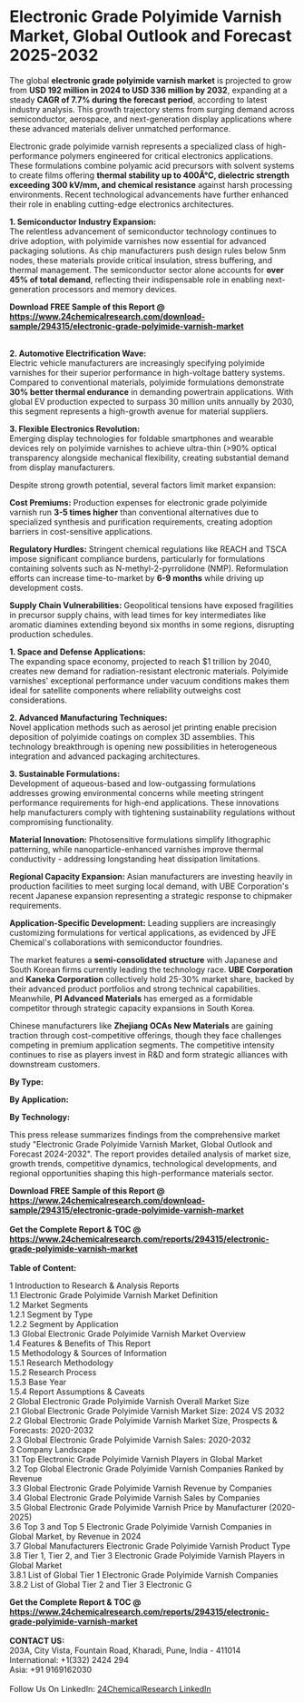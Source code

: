 <h1>Electronic Grade Polyimide Varnish Market, Global Outlook and Forecast 2025-2032</h1><p>The global <strong>electronic grade polyimide varnish market</strong> is projected to grow from <strong>USD 192 million in 2024 to USD 336 million by 2032</strong>, expanding at a steady <strong>CAGR of 7.7% during the forecast period</strong>, according to latest industry analysis. This growth trajectory stems from surging demand across semiconductor, aerospace, and next-generation display applications where these advanced materials deliver unmatched performance.</p><p>Electronic grade polyimide varnish represents a specialized class of high-performance polymers engineered for critical electronics applications. These formulations combine polyamic acid precursors with solvent systems to create films offering <strong>thermal stability up to 400Â°C, dielectric strength exceeding 300 kV/mm, and chemical resistance</strong> against harsh processing environments. Recent technological advancements have further enhanced their role in enabling cutting-edge electronics architectures.</p><p><strong>1. Semiconductor Industry Expansion:</strong><br>
The relentless advancement of semiconductor technology continues to drive adoption, with polyimide varnishes now essential for advanced packaging solutions. As chip manufacturers push design rules below 5nm nodes, these materials provide critical insulation, stress buffering, and thermal management. The semiconductor sector alone accounts for <strong>over 45% of total demand</strong>, reflecting their indispensable role in enabling next-generation processors and memory devices.</p><div><b>Download FREE Sample of this Report @ 
            <a href="https://www.24chemicalresearch.com/download-sample/294315/electronic-grade-polyimide-varnish-market">
            https://www.24chemicalresearch.com/download-sample/294315/electronic-grade-polyimide-varnish-market</a></b></div><br><p><strong>2. Automotive Electrification Wave:</strong><br>
Electric vehicle manufacturers are increasingly specifying polyimide varnishes for their superior performance in high-voltage battery systems. Compared to conventional materials, polyimide formulations demonstrate <strong>30% better thermal endurance</strong> in demanding powertrain applications. With global EV production expected to surpass 30 million units annually by 2030, this segment represents a high-growth avenue for material suppliers.</p><p><strong>3. Flexible Electronics Revolution:</strong><br>
Emerging display technologies for foldable smartphones and wearable devices rely on polyimide varnishes to achieve ultra-thin (&gt;90% optical transparency alongside mechanical flexibility, creating substantial demand from display manufacturers.</p><p>Despite strong growth potential, several factors limit market expansion:</p><p><strong>Cost Premiums:</strong> Production expenses for electronic grade polyimide varnish run <strong>3-5 times higher</strong> than conventional alternatives due to specialized synthesis and purification requirements, creating adoption barriers in cost-sensitive applications.</p><p><strong>Regulatory Hurdles:</strong> Stringent chemical regulations like REACH and TSCA impose significant compliance burdens, particularly for formulations containing solvents such as N-methyl-2-pyrrolidone (NMP). Reformulation efforts can increase time-to-market by <strong>6-9 months</strong> while driving up development costs.</p><p><strong>Supply Chain Vulnerabilities:</strong> Geopolitical tensions have exposed fragilities in precursor supply chains, with lead times for key intermediates like aromatic diamines extending beyond six months in some regions, disrupting production schedules.</p><p><strong>1. Space and Defense Applications:</strong><br>
The expanding space economy, projected to reach $1 trillion by 2040, creates new demand for radiation-resistant electronic materials. Polyimide varnishes' exceptional performance under vacuum conditions makes them ideal for satellite components where reliability outweighs cost considerations.</p><p><strong>2. Advanced Manufacturing Techniques:</strong><br>
Novel application methods such as aerosol jet printing enable precision deposition of polyimide coatings on complex 3D assemblies. This technology breakthrough is opening new possibilities in heterogeneous integration and advanced packaging architectures.</p><p><strong>3. Sustainable Formulations:</strong><br>
Development of aqueous-based and low-outgassing formulations addresses growing environmental concerns while meeting stringent performance requirements for high-end applications. These innovations help manufacturers comply with tightening sustainability regulations without compromising functionality.</p><p><strong>Material Innovation:</strong> Photosensitive formulations simplify lithographic patterning, while nanoparticle-enhanced varnishes improve thermal conductivity - addressing longstanding heat dissipation limitations.</p><p><strong>Regional Capacity Expansion:</strong> Asian manufacturers are investing heavily in production facilities to meet surging local demand, with UBE Corporation's recent Japanese expansion representing a strategic response to chipmaker requirements.</p><p><strong>Application-Specific Development:</strong> Leading suppliers are increasingly customizing formulations for vertical applications, as evidenced by JFE Chemical's collaborations with semiconductor foundries.</p><p>The market features a <strong>semi-consolidated structure</strong> with Japanese and South Korean firms currently leading the technology race. <strong>UBE Corporation</strong> and <strong>Kaneka Corporation</strong> collectively hold 25-30% market share, backed by their advanced product portfolios and strong technical capabilities. Meanwhile, <strong>PI Advanced Materials</strong> has emerged as a formidable competitor through strategic capacity expansions in South Korea.</p><p>Chinese manufacturers like <strong>Zhejiang OCAs New Materials</strong> are gaining traction through cost-competitive offerings, though they face challenges competing in premium application segments. The competitive intensity continues to rise as players invest in R&amp;D and form strategic alliances with downstream customers.</p><p><strong>By Type:</strong></p><p><strong>By Application:</strong></p><p><strong>By Technology:</strong></p><p>This press release summarizes findings from the comprehensive market study "Electronic Grade Polyimide Varnish Market, Global Outlook and Forecast 2024-2032". The report provides detailed analysis of market size, growth trends, competitive dynamics, technological developments, and regional opportunities shaping this high-performance materials sector.</p><div><b>Download FREE Sample of this Report @ 
            <a href="https://www.24chemicalresearch.com/download-sample/294315/electronic-grade-polyimide-varnish-market">
            https://www.24chemicalresearch.com/download-sample/294315/electronic-grade-polyimide-varnish-market</a></b></div><br><div><b>Get the Complete Report & TOC @ 
            <a href="https://www.24chemicalresearch.com/reports/294315/electronic-grade-polyimide-varnish-market">
            https://www.24chemicalresearch.com/reports/294315/electronic-grade-polyimide-varnish-market</a></b></div><br>
            <b>Table of Content:</b><p>1 Introduction to Research & Analysis Reports<br />
 1.1 Electronic Grade Polyimide Varnish Market Definition<br />
 1.2 Market Segments<br />
 1.2.1 Segment by Type<br />
 1.2.2 Segment by Application<br />
 1.3 Global Electronic Grade Polyimide Varnish Market Overview<br />
 1.4 Features & Benefits of This Report<br />
 1.5 Methodology & Sources of Information<br />
 1.5.1 Research Methodology<br />
 1.5.2 Research Process<br />
 1.5.3 Base Year<br />
 1.5.4 Report Assumptions & Caveats<br />
2 Global Electronic Grade Polyimide Varnish Overall Market Size<br />
 2.1 Global Electronic Grade Polyimide Varnish Market Size: 2024 VS 2032<br />
 2.2 Global Electronic Grade Polyimide Varnish Market Size, Prospects & Forecasts: 2020-2032<br />
 2.3 Global Electronic Grade Polyimide Varnish Sales: 2020-2032<br />
3 Company Landscape<br />
 3.1 Top Electronic Grade Polyimide Varnish Players in Global Market<br />
 3.2 Top Global Electronic Grade Polyimide Varnish Companies Ranked by Revenue<br />
 3.3 Global Electronic Grade Polyimide Varnish Revenue by Companies<br />
 3.4 Global Electronic Grade Polyimide Varnish Sales by Companies<br />
 3.5 Global Electronic Grade Polyimide Varnish Price by Manufacturer (2020-2025)<br />
 3.6 Top 3 and Top 5 Electronic Grade Polyimide Varnish Companies in Global Market, by Revenue in 2024<br />
 3.7 Global Manufacturers Electronic Grade Polyimide Varnish Product Type<br />
 3.8 Tier 1, Tier 2, and Tier 3 Electronic Grade Polyimide Varnish Players in Global Market<br />
 3.8.1 List of Global Tier 1 Electronic Grade Polyimide Varnish Companies<br />
 3.8.2 List of Global Tier 2 and Tier 3 Electronic G</p><div><b>Get the Complete Report & TOC @ 
            <a href="https://www.24chemicalresearch.com/reports/294315/electronic-grade-polyimide-varnish-market">
            https://www.24chemicalresearch.com/reports/294315/electronic-grade-polyimide-varnish-market</a></b></div><br><b>CONTACT US:</b><br>
            203A, City Vista, Fountain Road, Kharadi, Pune, India - 411014<br>
            International: +1(332) 2424 294<br>
            Asia: +91 9169162030 <br><br>
            Follow Us On LinkedIn: <a href="https://www.linkedin.com/company/24chemicalresearch/">24ChemicalResearch LinkedIn</a>